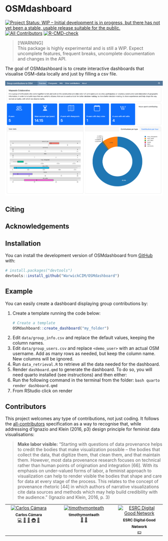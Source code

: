 
# OSMdashboard

<!-- badges: start -->
[![Project Status: WIP – Initial development is in progress, but there
has not yet been a stable, usable release suitable for the
public.](https://www.repostatus.org/badges/latest/wip.svg)](https://www.repostatus.org/#wip)
[![All Contributors](https://img.shields.io/github/all-contributors/WarwickCIM/OSMdashboard?color=ee8449&style=flat-square)](#contributors)
[![R-CMD-check](https://github.com/WarwickCIM/OSMdashboard/actions/workflows/R-CMD-check.yaml/badge.svg)](https://github.com/WarwickCIM/OSMdashboard/actions/workflows/R-CMD-check.yaml)

<!-- badges: end -->

> \[!WARNING\]  
> This package is highly experimental and is still a WIP. Expect
> uncomplete features, frequent breaks, uncomplete documentation and changes in the API.


The goal of OSMdashboard is to create interactive dashboards that visualise OSM-data locally and just by filling a csv file.

![Dashboard screenshot](man/figures/dashboard-screenshot.png)

## Citing


## Acknowledgements


## Installation

You can install the development version of OSMdashboard from [GitHub](https://github.com/) with:

``` r
# install.packages("devtools")
devtools::install_github("WarwickCIM/OSMdashboard")
```

## Example

You can easily create a dashboard displaying group contributions by:

1. Create a template running the code below:
    ``` r
    # Create a template
    OSMdashboard::create_dashboard("my_folder")

    ```
2. Edit `data/group_info.csv` and replace the default values, keeping the column names.
3. Edit `data/group_users.csv` and replace `<demo_user>` with an actual OSM username. Add as many rows as needed, but keep the column name. New columns will be ignored.
4. Run `data_retrieval.R` to retrieve all the data needed for the dashboard.
5. Render `dashboard.qmd` to generate the dashboard. To do so, you will need quarto installed (see instructions) and then either:
  1. Run the following command in the terminal from the folder:
    ```bash
    quarto render dashboard.qmd
    ```
  2. From RStudio click on render

## Contributors

This project welcomes any type of contributions, not just coding. It follows the [all-contributors](https://github.com/all-contributors/all-contributors) specification as a way to recognise that, while addressing d'Ignazio and Klein (2016, p3) design principle for feminist data visualisations:

> **Make labor visible:** “Starting with questions of data provenance helps to credit the bodies that make visualization possible – the bodies that collect the data, that digitize them, that clean them, and that maintain them. However, most data provenance research focuses on technical rather than human points of origination and integration [66]. With its emphasis on under-valued forms of labor, a feminist approach to visualization can help to render visible the bodies that shape and care for data at every stage of the process. This relates to the concept of provenance rhetoric [44] in which authors of narrative visualizations cite data sources and methods which may help build credibility with the audience.” (Ignazio and Klein, 2016, p. 3)

<!-- ALL-CONTRIBUTORS-LIST:START - Do not remove or modify this section -->
<!-- prettier-ignore-start -->
<!-- markdownlint-disable -->
<table>
  <tbody>
    <tr>
      <td align="center" valign="top" width="14.28%"><a href="http://carloscamara.es/en"><img src="https://avatars.githubusercontent.com/u/706549?v=4?s=100" width="100px;" alt="Carlos Cámara"/><br /><sub><b>Carlos Cámara</b></sub></a><br /><a href="https://github.com/WarwickCIM/OSMdashboard/commits?author=ccamara" title="Code">💻</a> <a href="#ideas-ccamara" title="Ideas, Planning, & Feedback">🤔</a> <a href="#design-ccamara" title="Design">🎨</a> <a href="#infra-ccamara" title="Infrastructure (Hosting, Build-Tools, etc)">🚇</a> <a href="#research-ccamara" title="Research">🔬</a></td>
      <td align="center" valign="top" width="14.28%"><a href="https://github.com/timothymonteath"><img src="https://avatars.githubusercontent.com/u/17410066?v=4?s=100" width="100px;" alt="timothymonteath"/><br /><sub><b>timothymonteath</b></sub></a><br /><a href="#ideas-timothymonteath" title="Ideas, Planning, & Feedback">🤔</a> <a href="#research-timothymonteath" title="Research">🔬</a></td>
      <td align="center" valign="top" width="14.28%"><a href="https://digitalgood.net/"><img src="https://warwick.ac.uk/fac/cross_fac/cim/research/digital-good-neutrality-osm/screenshot_2024-09-19_at_10-15-55_esrc_digital_good_network_-_esrc_digital_good_network.png?s=100" width="100px;" alt="ESRC Digital Good Network"/><br /><sub><b>ESRC Digital Good Network</b></sub></a><br /><a href="#financial" title="Financial">💵</a></td>
    </tr>
  </tbody>
</table>

<!-- markdownlint-restore -->
<!-- prettier-ignore-end -->

<!-- ALL-CONTRIBUTORS-LIST:END -->
